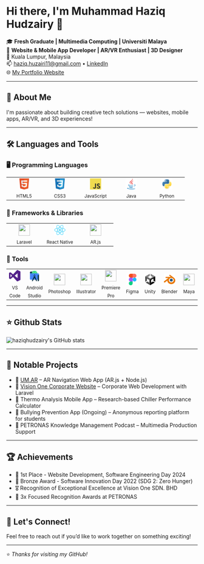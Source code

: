 

# Hi there, I'm Muhammad Haziq Hudzairy 👋

🎓 **Fresh Graduate | Multimedia Computing | Universiti Malaya**  
💼 **Website & Mobile App Developer | AR/VR Enthusiast | 3D Designer**  
📍 Kuala Lumpur, Malaysia  
📫 haziq.huzairi11@gmail.com • [LinkedIn](http://www.linkedin.com/in/muhammad-haziq-hudzairy-hussin-56885922a)  
🌐 [My Portfolio Website](https://hudzairyportfolio.netlify.app/)

---

## 🧠 About Me

I'm passionate about building creative tech solutions — websites, mobile apps, AR/VR, and 3D experiences!

---

## 🛠️ Languages and Tools

### 🖥️ Programming Languages
<table>
  <tr>
    <td align="center" width="80">
      <img src="https://raw.githubusercontent.com/devicons/devicon/master/icons/html5/html5-original.svg" width="30" height="30"/><br><sub>HTML5</sub>
    </td>
    <td align="center" width="80">
      <img src="https://raw.githubusercontent.com/devicons/devicon/master/icons/css3/css3-original.svg" width="30" height="30"/><br><sub>CSS3</sub>
    </td>
    <td align="center" width="80">
      <img src="https://raw.githubusercontent.com/devicons/devicon/master/icons/javascript/javascript-original.svg" width="30" height="30"/><br><sub>JavaScript</sub>
    </td>
    <td align="center" width="80">
      <img src="https://raw.githubusercontent.com/devicons/devicon/master/icons/java/java-original.svg" width="30" height="30"/><br><sub>Java</sub>
    </td>
    <td align="center" width="80">
      <img src="https://raw.githubusercontent.com/devicons/devicon/master/icons/python/python-original.svg" width="30" height="30"/><br><sub>Python</sub>
    </td>
  </tr>
</table>

### 📲 Frameworks & Libraries
<table>
  <tr>
    <td align="center" width="80">
      <img src="https://static-00.iconduck.com/assets.00/laravel-icon-1990x2048-xawylrh0.png" width="30" height="30"/><br><sub>Laravel</sub>
    </td>
    <td align="center" width="80">
      <img src="https://raw.githubusercontent.com/devicons/devicon/master/icons/react/react-original.svg" width="30" height="30"/><br><sub>React Native</sub>
    </td>
    <td align="center" width="80">
      <img src="https://avatars.githubusercontent.com/u/33832876?s=280&v=4" width="30" height="30"/><br><sub>AR.js</sub>
    </td>
  </tr>
</table>

### 🎨 Tools
<table>
  <tr>
    <td align="center" width="80">
      <img src="https://raw.githubusercontent.com/devicons/devicon/master/icons/visualstudio/visualstudio-plain.svg" width="30" height="30"/><br><sub>VS Code</sub>
    </td>
    <td align="center" width="80">
      <img src="https://raw.githubusercontent.com/devicons/devicon/master/icons/androidstudio/androidstudio-original.svg" width="30" height="30"/><br><sub>Android Studio</sub>
    </td>
    <td align="center" width="80">
      <img src="https://upload.wikimedia.org/wikipedia/commons/thumb/a/af/Adobe_Photoshop_CC_icon.svg/2101px-Adobe_Photoshop_CC_icon.svg.png" width="30" height="30"/><br><sub>Photoshop</sub>
    </td>
    <td align="center" width="80">
      <img src="https://upload.wikimedia.org/wikipedia/commons/thumb/f/fb/Adobe_Illustrator_CC_icon.svg/2101px-Adobe_Illustrator_CC_icon.svg.png" width="30" height="30"/><br><sub>Illustrator</sub>
    </td>
    <td align="center" width="80">
      <img src="https://upload.wikimedia.org/wikipedia/commons/thumb/4/40/Adobe_Premiere_Pro_CC_icon.svg/512px-Adobe_Premiere_Pro_CC_icon.svg.png" width="30" height="30"/><br><sub>Premiere Pro</sub>
    </td>
    <td align="center" width="80">
      <img src="https://raw.githubusercontent.com/devicons/devicon/master/icons/figma/figma-original.svg" width="30" height="30"/><br><sub>Figma</sub>
    </td>
    <td align="center" width="80">
      <img src="https://raw.githubusercontent.com/devicons/devicon/master/icons/unity/unity-original.svg" width="30" height="30"/><br><sub>Unity</sub>
    </td>
    <td align="center" width="80">
      <img src="https://raw.githubusercontent.com/devicons/devicon/master/icons/blender/blender-original.svg" width="30" height="30"/><br><sub>Blender</sub>
    </td>
    <td align="center" width="80">
      <img src="https://www.softexia.com/wp-content/uploads/2024/04/Autodesk_Maya.webp" width="30" height="30"/><br><sub>Maya</sub>
    </td>
  </tr>
</table>

---

## ⭐ Github Stats

![haziqhudzairy's GitHub stats](https://github-readme-stats.vercel.app/api?username=haziqhudzairy&show_icons=true&theme=shadow_blue)

---
## 💼 Notable Projects

- 🔹 [UM.AR](https://um-ar-features.netlify.app/) – AR Navigation Web App (AR.js + Node.js)
- 🔹 [Vision One Corporate Website](https://visionone.com.my/public/) – Corporate Web Development with Laravel
- 🔹 Thermo Analysis Mobile App – Research-based Chiller Performance Calculator
- 🔹 Bullying Prevention App (Ongoing) – Anonymous reporting platform for students
- 🔹 PETRONAS Knowledge Management Podcast – Multimedia Production Support

---
## 🏆 Achievements

- 🥇 1st Place - Website Development, Software Engineering Day 2024
- 🥉 Bronze Award - Software Innovation Day 2022 (SDG 2: Zero Hunger)
- 🎖️ Recognition of Exceptional Excellence at Vision One SDN. BHD
- 🏅 3x Focused Recognition Awards at PETRONAS
---

## 📌 Let's Connect!

Feel free to reach out if you’d like to work together on something exciting!

---
⭐ _Thanks for visiting my GitHub!_


